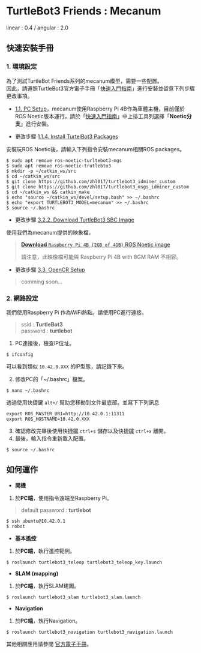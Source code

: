 # TurtleBot3 Friends : Mecanum  
linear : 0.4 / angular : 2.0

## 快速安裝手冊

### 1. 環境設定
為了測試TurtleBot Friends系列的mecanum模型，需要一些配置。  
因此，請遵照TurtleBot3官方電子手冊「[快速入門指南](https://emanual.robotis.com/docs/en/platform/turtlebot3/quick-start/)」進行安裝並留意下列步驟更改事項。

- [1.1. PC Setup](https://emanual.robotis.com/docs/en/platform/turtlebot3/quick-start/#pc-setup)，mecanum使用Raspberry Pi 4B作為車體主機，目前僅於ROS Noetic版本運行，請於「[快速入門指南](https://emanual.robotis.com/docs/en/platform/turtlebot3/quick-start/)」中上排工具列選擇「**Noetic分支**」進行安裝。

- 更改步驟 [1.1.4. Install TurtelBot3 Packages](https://emanual.robotis.com/docs/en/platform/turtlebot3/quick-start/#install-turtlebot3-packages)

安裝玩ROS Noetic後，請輸入下列指令安裝mecanum相關ROS packages。
```code
$ sudo apt remove ros-noetic-turltebot3-mgs
$ sudo apt remove ros-noetic-trutlebto3
$ mkdir -p ~/catkin_ws/src
$ cd ~/catkin_ws/src
$ git clone https://github.com/zhl017/turtlebot3_idminer_custom
$ git clone https://github.com/zhl017/turtlebot3_msgs_idminer_custom
$ cd ~/catkin_ws && catkin_make
$ echo "source ~/catkin_ws/devel/setup.bash" >> ~/.bashrc
$ echo "export TURTLEBOT3_MODEL=mecanum" >> ~/.bashrc
$ source ~/.bashrc
```

- 更改步驟 [3.2.2. Download TurtleBot3 SBC Image](https://emanual.robotis.com/docs/en/platform/turtlebot3/sbc_setup/#download-turtlebot3-sbc-image-2)

使用我們為mecanum提供的映象檔。
> [**Download** `Raspberry Pi 4B (2GB of 4GB)` ROS Noetic image](https://mega.nz/file/UIVHSRAQ#6_NMDIB5F_Q3auEe8o50p8UnbW1L5KX9ikzbhf7vYwE)  
>   
> 請注意，此映像檔可能與 Raspberry Pi 4B with 8GM RAM 不相容。

- 更改步驟 [3.3. OpenCR Setup](https://emanual.robotis.com/docs/en/platform/turtlebot3/opencr_setup/)

> comming soon...

### 2. 網路設定

我們使用Raspberry Pi 作為WiFi熱點。請使用PC進行連接。
> ssid : **TurtleBot3**  
> password : **turtlebot**

1. PC連接後，檢查IP位址。
```
$ ifconfig
```
可以看到類似 ```10.42.0.XXX``` 的IP型態，請記錄下來。

2. 修改PC的「~/.bashrc」檔案。
```
$ nano ~/.bashrc
```
透過使用快捷鍵 ```alt+/``` 幫助您移動到文件最底部。並寫下下列訊息
```
export ROS_MASTER_URI=http://10.42.0.1:11311
export ROS_HOSTNAME=10.42.0.XXX
```
3. 確認修改完畢後使用快捷鍵 ```ctrl+s``` 儲存以及快捷鍵 ```ctrl+x``` 離開。
4. 最後，輸入指令重新載入配置。
```
$ source ~/.bashrc
```

## 如何運作
- **開機**  
1. 於**PC端**，使用指令遠端至Raspberry Pi。
> default password : **turtlebot**
```
$ ssh ubuntu@10.42.0.1
$ robot
```

- **基本遙控**
1. 於**PC端**，執行遙控範例。
```
$ roslaunch turtlebot3_teleop turtlebot3_teleop_key.launch
```

- **SLAM (mapping)**
1. 於**PC端**，執行SLAM建圖。
```
$ roslaunch turtlebot3_slam turtlebot3_slam.launch
```

- **Navigation**
1. 於**PC端**，執行Navigation。
```
$ roslaunch turtlebot3_navigation turtlebot3_navigation.launch
```
  
其他相關應用請參閱 [官方電子手冊](https://emanual.robotis.com/docs/en/platform/turtlebot3/overview/)。
